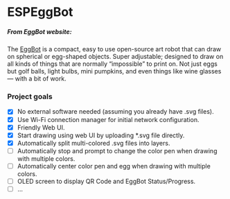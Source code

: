 # ESPEggBot

##### From EggBot website:
The [EggBot](https://egg-bot.com/) is a compact, easy to use open-source art robot that can draw on spherical or egg-shaped objects. Super adjustable; designed to draw on all kinds of things that are normally “impossible” to print on. Not just eggs but golf balls, light bulbs, mini pumpkins, and even things like wine glasses — with a bit of work.


### Project goals 
- [x] No external software needed (assuming you already have .svg files).
- [x] Use Wi-Fi connection manager for initial network configuration.
- [x] Friendly Web UI. 
- [x] Start drawing using web UI by uploading *.svg file directly.
- [x] Automatically split multi-colored .svg files into layers.
- [ ] Automatically stop and prompt to change the color pen when drawing with multiple colors.
- [ ] Automatically center color pen and egg when drawing with multiple colors.
- [ ] OLED screen to display QR Code and EggBot Status/Progress.
- [ ] ...
